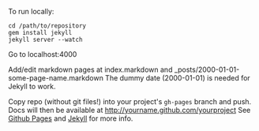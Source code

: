 To run locally:

    cd /path/to/repository
    gem install jekyll
    jekyll server --watch

Go to localhost:4000

Add/edit markdown pages at index.markdown and _posts/2000-01-01-some-page-name.markdown
The dummy date (2000-01-01) is needed for Jekyll to work.

Copy repo (without git files!) into your project's `gh-pages` branch and push.
Docs will then be available at http://yourname.github.com/yourproject
See [Github Pages](http://pages.github.com) and [Jekyll](http://jekyllrb.com) for more info.
